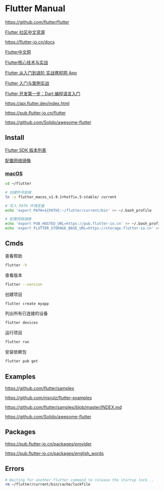 # Flutter Manual

<https://github.com/flutter/flutter>

[Flutter 社区中文资源](https://flutter-io.cn/)

<https://flutter-io.cn/docs>

[Flutter中文网](https://flutterchina.club/)

[Flutter核心技术与实战](https://time.geekbang.org/column/intro/200)

[Flutter 从入门到进阶 实战携程网 App](https://coding.imooc.com/class/321.html)

[Flutter 入门与案例实战](https://www.imooc.com/learn/1090)

[Flutter 开发第一步：Dart 编程语言入门](https://www.imooc.com/learn/1035)

<https://api.flutter.dev/index.html>

<https://pub.flutter-io.cn/flutter>

<https://github.com/Solido/awesome-flutter>

## Install

[Flutter SDK 版本列表](https://flutter.cn/docs/development/tools/sdk/releases)

[配置网络镜像](https://flutter.dev/community/china)

### [macOS](https://flutter.cn/docs/get-started/install/macos)

```bash
cd ~/flutter

# 创建符号链接
ln -s flutter_macos_v1.9.1+hotfix.5-stable/ current

# 写入 PATH 环境变量
echo 'export PATH=${PATH}:~/flutter/current/bin' >> ~/.bash_profile

# 配置网络镜像
echo 'export PUB_HOSTED_URL=https://pub.flutter-io.cn' >> ~/.bash_profile
echo 'export FLUTTER_STORAGE_BASE_URL=https://storage.flutter-io.cn' >> ~/.bash_profile
```

## Cmds

查看帮助

```bash
flutter -h
```

查看版本

```bash
flutter --version
```

创建项目

```bash
flutter create myapp
```

列出所有已连接的设备

```bash
flutter devices
```

运行项目

```bash
flutter run
```

安装依赖包

```bash
flutter pub get
```

## Examples

<https://github.com/flutter/samples>

<https://github.com/nisrulz/flutter-examples>

<https://github.com/flutter/samples/blob/master/INDEX.md>

<https://github.com/Solido/awesome-flutter>

## Packages

<https://pub.flutter-io.cn/packages/provider>

<https://pub.flutter-io.cn/packages/english_words>

## Errors

```bash
# Waiting for another flutter command to release the startup lock...
rm ~/flutter/current/bin/cache/lockfile
```
